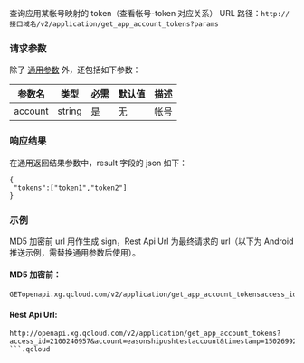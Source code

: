 查询应用某帐号映射的 token（查看帐号-token 对应关系）
URL 路径：`http://接口域名/v2/application/get_app_account_tokens?params`

### 请求参数
除了 [通用参数](https://github.com/tencentyun/tac-documents/blob/master/%E4%BD%BF%E7%94%A8%E6%96%87%E6%A1%A3/%E9%80%9A%E7%9F%A5%E6%8E%A8%E9%80%81%20Messaging%20%E9%9B%86%E6%88%90%E6%8C%87%E5%8D%97/%E6%9C%8D%E5%8A%A1%E7%AB%AFAPI%E6%8E%A5%E5%85%A5/Rest%20API%20%E4%BD%BF%E7%94%A8%E6%8C%87%E5%8D%97/%E9%80%9A%E7%94%A8%E5%8F%82%E6%95%B0.md) 外，还包括如下参数：

|参数名|	类型|	必需|	默认值|	描述|
|-|-|-|-|-|
|account|	string	|是|	无|	帐号|

### 响应结果
在通用返回结果参数中，result 字段的 json 如下：
```
{
 "tokens":["token1","token2"]
}
```
### 示例
MD5 加密前 url 用作生成 sign，Rest Api Url 为最终请求的 url（以下为 Android 推送示例，需替换通用参数后使用）。
#### MD5 加密前：

```
GETopenapi.xg.qcloud.com/v2/application/get_app_account_tokensaccess_id=2100240957account=easonshipushtestaccounttimestamp=1502699212f255184d160bad51b88c31627bbd9530
```

#### Rest Api Url:
```
http://openapi.xg.qcloud.com/v2/application/get_app_account_tokens?access_id=2100240957&account=easonshipushtestaccount&timestamp=1502699212&sign=015ef9e7fde208f2d12674f731e13e8c
```.qcloud
